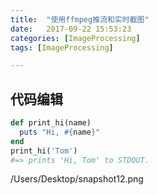 ```yaml
---
title:  "使用ffmpeg推流和实时截图"
date:   2017-09-22 15:53:23
categories: [ImageProcessing]
tags: [ImageProcessing]

---
```


## 代码编辑

``` ruby
def print_hi(name)
  puts "Hi, #{name}"
end
print_hi('Tom')
#=> prints 'Hi, Tom' to STDOUT.
```
/Users/Desktop/snapshot12.png
